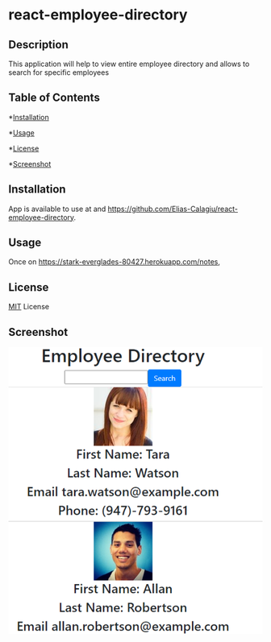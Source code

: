 # react-employee-directory
## Description

This application will help to view entire employee directory and allows to search for specific employees

## Table of Contents

*[Installation](#installation)

*[Usage](#usage)

*[License](#license)

*[Screenshot](#screenshot)

## Installation

App is available to use at  and https://github.com/Elias-Calagiu/react-employee-directory.

## Usage

Once on https://stark-everglades-80427.herokuapp.com/notes, 

## License
[MIT](https://choosealicense.com/licenses/mit/) License

## Screenshot
![Screenshot](https://raw.githubusercontent.com/Elias-Calagiu/react-employee-directory/main/employee%20directory%20react%20hw.PNG)